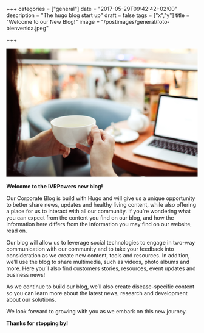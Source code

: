 +++
categories = ["general"]
date = "2017-05-29T09:42:42+02:00"
description = "The hugo blog start up"
draft = false
tags = ["x","y"]
title = "Welcome to our New Blog!"
image = "/postimages/general/foto-bienvenida.jpeg"

+++

![Welcome to our New Blog!](/postimages/general/foto-bienvenida.jpeg)

**Welcome to the IVRPowers new blog!** 

Our Corporate Blog is build with Hugo and will give us a unique opportunity to better share news, updates and healthy living content, while also offering a place for us to interact with all our community. If you’re wondering what you can expect from the content you find on our blog, and how the information here differs from the information you may find on our website, read on.

Our blog will allow us to leverage social technologies to engage in two-way communication with our community and to take your feedback into consideration as we create new content, tools and resources. In addition, we’ll use the blog to share multimedia, such as videos, photo albums and more. Here you’ll also find customers stories, resources, event updates and business news!

As we continue to build our blog, we’ll also create disease-specific content so you can learn more about the latest news, research and development about our solutions.

We look forward to growing with you as we embark on this new journey.

**Thanks for stopping by!**

